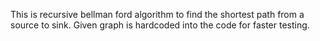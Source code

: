 This is recursive bellman ford algorithm to find the shortest path from a source to sink. Given graph is hardcoded into the code for faster testing.
